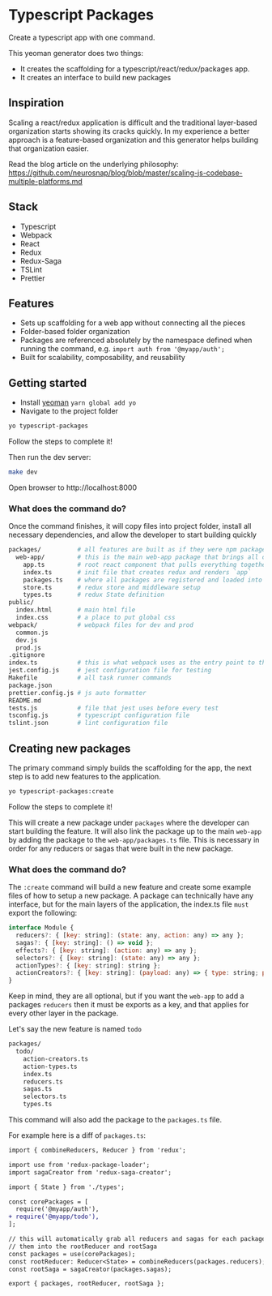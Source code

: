 # Typescript Packages

Create a typescript app with one command.

This yeoman generator does two things:

* It creates the scaffolding for a typescript/react/redux/packages app.
* It creates an interface to build new packages

## Inspiration

Scaling a react/redux application is difficult and the traditional layer-based
organization starts showing its cracks quickly.  In my experience a better approach
is a feature-based organization and this generator helps building that organization
easier.

Read the blog article on the underlying philosophy:
https://github.com/neurosnap/blog/blob/master/scaling-js-codebase-multiple-platforms.md

## Stack

* Typescript
* Webpack
* React
* Redux
* Redux-Saga
* TSLint
* Prettier

## Features

* Sets up scaffolding for a web app without connecting all the pieces
* Folder-based folder organization
* Packages are referenced absolutely by the namespace defined when running the command, e.g. `import auth from '@myapp/auth';`
* Built for scalability, composability, and reusability

## Getting started

* Install [yeoman](http://yeoman.io/) `yarn global add yo`
* Navigate to the project folder

```bash
yo typescript-packages
```

Follow the steps to complete it!

Then run the dev server:

```bash
make dev
```

Open browser to http://localhost:8000

### What does the command do?

Once the command finishes, it will copy files into project folder, install all necessary dependencies,
and allow the developer to start building quickly

```bash
packages/          # all features are built as if they were npm packages here
  web-app/         # this is the main web-app package that brings all other packages together
    app.ts         # root react component that pulls everything together
    index.ts       # init file that creates redux and renders `app`
    packages.ts    # where all packages are registered and loaded into redux/redux-saga
    store.ts       # redux store and middleware setup
    types.ts       # redux State definition
public/
  index.html       # main html file
  index.css        # a place to put global css
webpack/           # webpack files for dev and prod
  common.js    
  dev.js
  prod.js
.gitignore
index.ts           # this is what webpack uses as the entry point to the app
jest.config.js     # jest configuration file for testing
Makefile           # all task runner commands
package.json    
prettier.config.js # js auto formatter
README.md
tests.js           # file that jest uses before every test
tsconfig.js        # typescript configuration file
tslint.json        # lint configuration file
```

## Creating new packages

The primary command simply builds the scaffolding for the app, the next step
is to add new features to the application.

```bash
yo typescript-packages:create
```

Follow the steps to complete it!

This will create a new package under `packages` where the developer can start
building the feature.  It will also link the package up to the main `web-app`
by adding the package to the `web-app/packages.ts` file.  This is necessary in order
for any reducers or sagas that were built in the new package.

### What does the command do?

The `:create` command will build a new feature and create some example files
of how to setup a new package.  A package can technically have any interface,
but for the main layers of the application, the index.ts file `must` export the following:

```js
interface Module {
  reducers?: { [key: string]: (state: any, action: any) => any };
  sagas?: { [key: string]: () => void };
  effects?: { [key: string]: (action: any) => any };
  selectors?: { [key: string]: (state: any) => any };
  actionTypes?: { [key: string]: string };
  actionCreators?: { [key: string]: (payload: any) => { type: string; payload: any } };
}
```

Keep in mind, they are all optional, but if you want the `web-app` to add a
packages `reducers` then it must be exports as a key, and that applies for
every other layer in the package.

Let's say the new feature is named `todo`

```bash
packages/
  todo/
    action-creators.ts
    action-types.ts
    index.ts
    reducers.ts
    sagas.ts
    selectors.ts
    types.ts
```

This command will also add the package to the `packages.ts` file.

For example here is a diff of `packages.ts`:

```diff
import { combineReducers, Reducer } from 'redux';

import use from 'redux-package-loader';
import sagaCreator from 'redux-saga-creator';

import { State } from './types';

const corePackages = [
  require('@myapp/auth'),
+ require('@myapp/todo'),
];

// this will automatically grab all reducers and sagas for each package and load
// them into the rootReducer and rootSaga
const packages = use(corePackages);
const rootReducer: Reducer<State> = combineReducers(packages.reducers);
const rootSaga = sagaCreator(packages.sagas);

export { packages, rootReducer, rootSaga };
```
